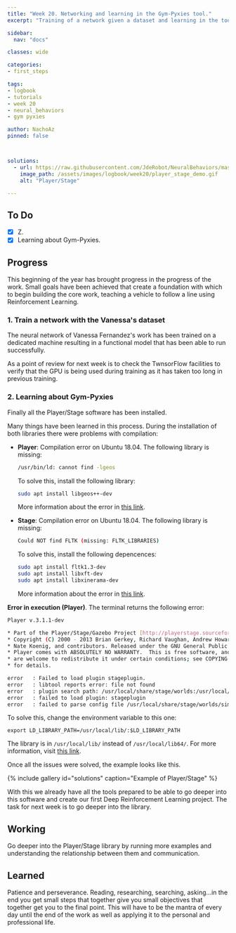 ```yaml
---
title: "Week 20. Networking and learning in the Gym-Pyxies tool."
excerpt: "Training of a network given a dataset and learning in the tool Gym-Pyxies for a first approach between Gazebo and OpenAI-gym."

sidebar:
  nav: "docs"

classes: wide

categories:
- first_steps

tags:
- logbook
- tutorials
- week 20
- neural_behaviors
- gym pyxies

author: NachoAz
pinned: false



solutions:
  - url: https://raw.githubusercontent.com/JdeRobot/NeuralBehaviors/master/vision-based-end2end-learning/docs/imgs/piloto_esplicito.gif
    image_path: /assets/images/logbook/week20/player_stage_demo.gif
    alt: "Player/Stage"

---
```


## To Do

- [X] Z.
- [X] Learning about Gym-Pyxies.

## Progress

This beginning of the year has brought progress in the progress of the work. Small goals have been achieved that create a foundation with which to begin building the core work, teaching a vehicle to follow a line using Reinforcement Learning.

### 1. Train a network with the Vanessa's dataset

The neural network of Vanessa Fernandez's work has been trained on a dedicated machine resulting in a functional model that has been able to run successfully.

As a point of review for next week is to check the TwnsorFlow facilities to verify that the GPU is being used during training as it has taken too long in previous training.

### 2. Learning about Gym-Pyxies


Finally all the Player/Stage software has been installed.

Many things have been learned in this process. During the installation of both libraries there were problems with compilation:

- **Player**: Compilation error on Ubuntu 18.04. The following library is missing:

  ```bash
  /usr/bin/ld: cannot find -lgeos
  ```
  To solve this, install the following library:
  
  ```bash
  sudo apt install libgeos++-dev
  ```

  More information about the error in [this link](https://github.com/playerproject/player/issues/18).

- **Stage**: Compilation error on Ubuntu 18.04. The following library is missing:

  ```bash
  Could NOT find FLTK (missing: FLTK_LIBRARIES)
  ```

  To solve this, install the following depencences:

  ```bash
  sudo apt install fltk1.3-dev
  sudo apt install libxft-dev
  sudo apt install libxinerama-dev
  ```

  More information about the error in [this link](https://stackoverflow.com/questions/25752961/how-to-compile-with-fltk-under-ubuntu).




**Error in execution (Player)**. The terminal returns the following error:

```bash
Player v.3.1.1-dev

* Part of the Player/Stage/Gazebo Project [http://playerstage.sourceforge.net].
* Copyright (C) 2000 - 2013 Brian Gerkey, Richard Vaughan, Andrew Howard,
* Nate Koenig, and contributors. Released under the GNU General Public License.
* Player comes with ABSOLUTELY NO WARRANTY.  This is free software, and you
* are welcome to redistribute it under certain conditions; see COPYING
* for details.

error   : Failed to load plugin stageplugin.
error   : libtool reports error: file not found
error   : plugin search path: /usr/local/share/stage/worlds:/usr/local/share/stage/worlds:/usr/local/lib/player-3.1/:/usr/local/lib/
error   : failed to load plugin: stageplugin
error   : failed to parse config file /usr/local/share/stage/worlds/simple.cfg driver blocks
```

To solve this, change the environment variable to this one:

```
export LD_LIBRARY_PATH=/usr/local/lib/:$LD_LIBRARY_PATH
```

The library is in `/usr/local/lib/` instead of `/usr/local/lib64/`. For more information, visit [this link](https://sourceforge.net/p/playerstage/mailman/message/30007476/).

Once all the issues were solved, the example looks like this.

{% include gallery id="solutions" caption="Example of Player/Stage" %}

With this we already have all the tools prepared to be able to go deeper into this software and create our first Deep Reinforcement Learning project. The task for next week is to go deeper into the library.

## Working

Go deeper into the Player/Stage library by running more examples and understanding the relationship between them and communication. 

## Learned

Patience and perseverance. Reading, researching, searching, asking...in the end you get small steps that together give you small objectives that together get you to the final point. This will have to be the mantra of every day until the end of the work as well as applying it to the personal and professional life.